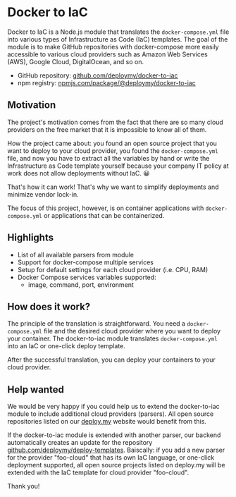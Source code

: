 # Docker to IaC

Docker to IaC is a Node.js module that translates the `docker-compose.yml` file into various types of Infrastructure as Code (IaC) templates. The goal of the module is to make GitHub repositories with docker-compose more easily accessible to various cloud providers such as Amazon Web Services (AWS), Google Cloud, DigitalOcean, and so on.

- GitHub repository: [github.com/deploymy/docker-to-iac](https://github.com/deploymy/docker-to-iac)
- npm registry: [npmjs.com/package/@deploymy/docker-to-iac](https://www.npmjs.com/package/@deploymy/docker-to-iac)

## Motivation

The project's motivation comes from the fact that there are so many cloud providers on the free market that it is impossible to know all of them.

How the project came about: you found an open source project that you want to deploy to your cloud provider, you found the `docker-compose.yml` file, and now you have to extract all the variables by hand or write the Infrastructure as Code template yourself because your company IT policy at work does not allow deployments without IaC. 😀

That's how it can work! That's why we want to simplify deployments and minimize vendor lock-in.

The focus of this project, however, is on container applications with `docker-compose.yml` or applications that can be containerized.

## Highlights

- List of all available parsers from module
- Support for docker-compose multiple services
- Setup for default settings for each cloud provider (i.e. CPU, RAM)
- Docker Compose services variables supported:
  - image, command, port, environment

## How does it work?

The principle of the translation is straightforward. You need a `docker-compose.yml` file and the desired cloud provider where you want to deploy your container. The docker-to-iac module translates `docker-compose.yml` into an IaC or one-click deploy template.

After the successful translation, you can deploy your containers to your cloud provider.

## Help wanted

We would be very happy if you could help us to extend the docker-to-iac module to include additional cloud providers (parsers). All open source repositories listed on our [deploy.my](https://deploy.my) website would benefit from this.

If the docker-to-iac module is extended with another parser, our backend automatically creates an update for the repository [github.com/deploymy/deploy-templates](https://github.com/deploymy/deploy-templates). Baiscally: if you add a new parser for the provider "foo-cloud" that has its own IaC language, or one-click deployment supported, all open source projects listed on deploy.my will be extended with the IaC template for cloud provider "foo-cloud".

Thank you!
